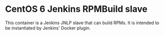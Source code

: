 # CentOS 6 Jenkins RPMBuild slave

This container is a Jenkins JNLP slave that can build RPMs. It is intended to be instantiated by Jenkins' Docker plugin.
